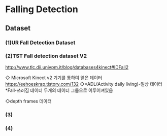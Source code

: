# Falling Detection

## Dataset

### (1)UR Fall Detection Dataset


### (2)TST Fall detection dataset V2
http://www.tlc.dii.univpm.it/blog/databases4kinect#IDFall2

◇ Microsoft Kinect v2 기기를 통하여 얻은 데이터 https://eehoeskrap.tistory.com/132
◇*ADL(Activity daily living)-일상 데이터
  *Fall-쓰러짐 데이터
  두개의 데이터 그룹으로 이루어져있음

◇depth frames 데이터



### (3)


### (4)
